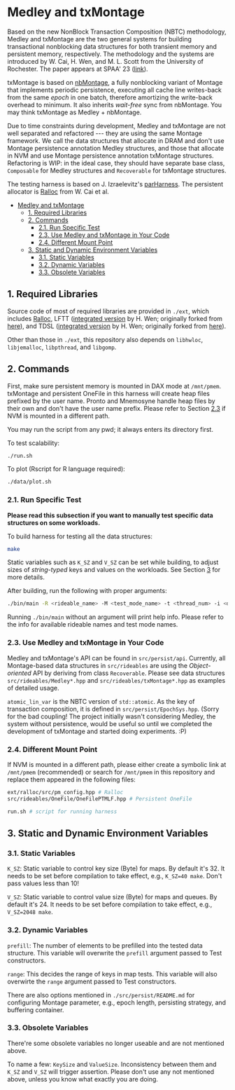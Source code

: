 # Medley and txMontage

Based on the new NonBlock Transaction Composition (NBTC) methodology,
Medley and txMontage are the two general systems for building
transactional nonblocking data
structures for both transient memory and persistent memory,
respectively. The methodology and the systems are introduced by W.
Cai, H. Wen, and M. L. Scott from the University of Rochester. The paper appears at SPAA' 23
([link](https://www.cs.rochester.edu/u/wcai6/papers/2023_Cai_SPAA_NBTC.pdf)).

txMontage is based on
[nbMontage](https://github.com/urcs-sync/Montage), a fully nonblocking
variant of Montage that implements periodic persistence, executing all
cache line writes-back from the same _epoch_ in one batch, therefore
amortizing the write-back overhead to minimum. It also inherits
_wait-free_ sync from nbMontage. You may think txMontage as Medley +
nbMontage.

Due to time constraints during development, Medley and txMontage are
not well separated and refactored --- they are using the same Montage
framework. We call the data structures that allocate in DRAM and
don't use Montage persistence annotation Medley structures, and those
that allocate in NVM and use Montage persistence annotation txMontage
structures. Refactoring is WIP: in the ideal case, they should have
separate base class, `Composable` for Medley structures and
`Recoverable` for txMontage structures.

The testing harness is based on J. Izraelevitz's
[parHarness](https://github.com/izrajoe/parHarness). The persistent
allocator is [Ralloc](https://github.com/urcs-sync/ralloc) from W. Cai et al.

- [Medley and txMontage](#medley-and-txmontage)
  - [1. Required Libraries](#1-required-libraries)
  - [2. Commands](#2-commands)
    - [2.1. Run Specific Test](#21-run-specific-test)
    - [2.3. Use Medley and txMontage in Your Code](#23-use-medley-and-txmontage-in-your-code)
    - [2.4. Different Mount Point](#24-different-mount-point)
  - [3. Static and Dynamic Environment Variables](#3-static-and-dynamic-environment-variables)
    - [3.1. Static Variables](#31-static-variables)
    - [3.2. Dynamic Variables](#32-dynamic-variables)
    - [3.3. Obsolete Variables](#33-obsolete-variables)

## 1. Required Libraries

Source code of most of required libraries are provided in `./ext`,
which includes
[Ralloc](https://github.com/urcs-sync/ralloc),
LFTT ([integrated version](https://github.com/roghnin/tlds) by H. Wen;
originally forked from [here](https://github.com/ucf-cs/tlds)), and
TDSL ([integrated
version](https://github.com/roghnin/TDSL/tree/sl_as_map) by H. Wen;
originally forked from [here](https://github.com/amitz25/TDSL)).

Other than those in `./ext`, this repository also depends on
`libhwloc`, `libjemalloc`, `libpthread`, and `libgomp`.

## 2. Commands

First, make sure persistent memory is mounted in DAX mode at
`/mnt/pmem`. txMontage and persistent OneFile in this
harness will create heap files prefixed by the user name. Pronto and
Mnemosyne handle heap files by their own and don't have the user name
prefix. Please refer to Section [2.3](#23-different-mount-point) if
NVM is mounted in a different path.

You may run the script from any pwd; it always enters its directory first.

To test scalability:

```bash
./run.sh
```

To plot (Rscript for R language required):

```bash
./data/plot.sh
```

### 2.1. Run Specific Test

**Please read this subsection if you want to manually test specific
data structures on some workloads.**

To build harness for testing all the data structures:

```bash
make
```

Static variables such as `K_SZ` and `V_SZ` can be set while building,
to adjust sizes of *string-typed* keys and values on the workloads. See Section
[3](#3-static-and-dynamic-environment-variables) for more details.

After building, run the following with proper arguments:

```bash
./bin/main -R <rideable_name> -M <test_mode_name> -t <thread_num> -i <duration_of_some_tests> [-v]
``` 

Running `./bin/main` without an argument will print help info. Please
refer to the info for available rideable names and test mode names.

### 2.3. Use Medley and txMontage in Your Code

Medley and txMontage's API can be found in `src/persist/api`.
Currently, all Montage-based data structures in `src/rideables` are
using the *Object-oriented* API by deriving from class `Recoverable`.
Please see data structures `src/rideables/Medley*.hpp` and
`src/rideables/txMontage*.hpp` as examples of detailed usage.

`atomic_lin_var` is the NBTC version of `std::atomic`. As the key of
transaction composition, it is defined in `src/persist/EpochSys.hpp`.
(Sorry for the bad coupling! The project initially wasn't considering
Medley, the system without persistence, would be useful so until we
completed the development of txMontage and started doing experiments.
:P)

### 2.4. Different Mount Point

If NVM is mounted in a different path, please either create a symbolic
link at `/mnt/pmem` (recommended) or search for `/mnt/pmem` in this
repository and replace them appeared in the following files:

```bash
ext/ralloc/src/pm_config.hpp # Ralloc
src/rideables/OneFile/OneFilePTMLF.hpp # Persistent OneFile

run.sh # script for running harness
```

## 3. Static and Dynamic Environment Variables

### 3.1. Static Variables

`K_SZ`: Static variable to control key size (Byte) for maps. By
default it's 32. It needs to be set before compilation to take effect,
e.g., `K_SZ=40 make`. Don't pass values less than 10!

`V_SZ`: Static variable to control value size (Byte) for maps and
queues. By default it's 24. It needs to be set before compilation to
take effect, e.g., `V_SZ=2048 make`.

### 3.2. Dynamic Variables

`prefill`: The number of elements to be prefilled into the tested data
structure. This variable will overwrite the `prefill` argument passed
to Test constructors.

`range`: This decides the range of keys in map tests. This variable
will also overwirte the `range` argument passed to Test constructors.

There are also options mentioned in `./src/persist/README.md` for
configuring Montage parameter, e.g., epoch length, persisting
strategy, and buffering container.

### 3.3. Obsolete Variables

There're some obsolete variables no longer useable and are not
mentioned above. 

To name a few: `KeySize` and `ValueSize`. Inconsistency between them
and `K_SZ` and `V_SZ` will trigger assertion.
Please don't use any not mentioned above, unless you know what exactly
you are doing.
